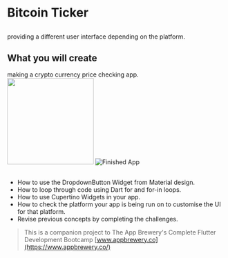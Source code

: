 # Bitcoin Ticker 

## 
 providing a different user interface depending on the platform.


## What you will create

making a crypto currency price checking app. 
<img src="android.png" width="200px">
![Finished App](https://github.com/londonappbrewery/Images/blob/master/bitcoin-flutter-demo.gif)

## 

- How to use the DropdownButton Widget from Material design.
- How to loop through code using Dart for and for-in loops.
- How to use Cupertino Widgets in your app.
- How to check the platform your app is being run on to customise the UI for that platform.
- Revise previous concepts by completing the challenges.


>This is a companion project to The App Brewery's Complete Flutter Development Bootcamp [www.appbrewery.co](https://www.appbrewery.co/)
